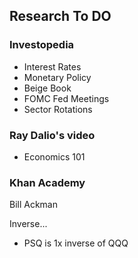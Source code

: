 ## Research To DO

### Investopedia
  - Interest Rates
  - Monetary Policy
  - Beige Book
  - FOMC Fed Meetings
  - Sector Rotations
  
 ### Ray Dalio's video
  - Economics 101
 
 ### Khan Academy
 
 Bill Ackman


Inverse...
  - PSQ is 1x inverse of QQQ

